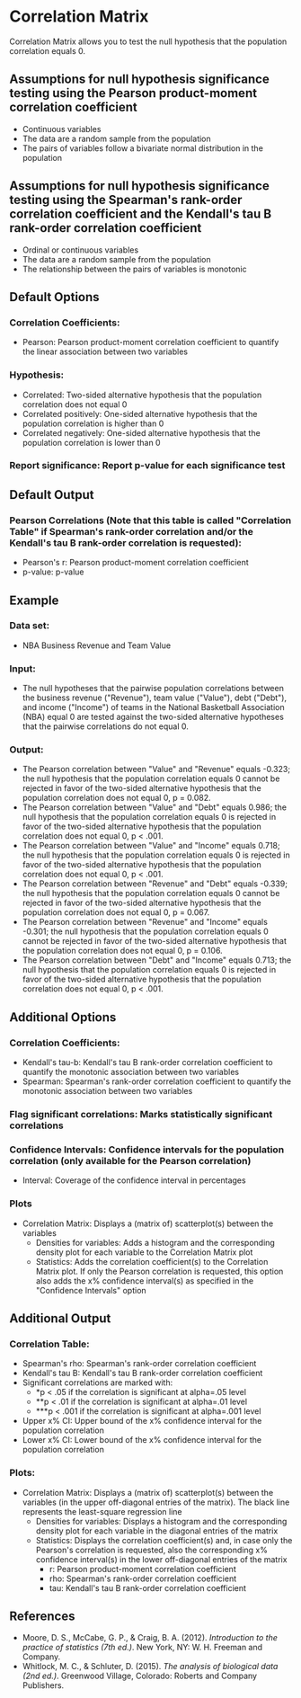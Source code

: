 Correlation Matrix
==========================

Correlation Matrix allows you to test the null hypothesis that the population correlation equals 0.

Assumptions for null hypothesis significance testing using the Pearson product-moment correlation coefficient
-----------
- Continuous variables
- The data are a random sample from the population
- The pairs of variables follow a bivariate normal distribution in the population

Assumptions for null hypothesis significance testing using the Spearman's rank-order correlation coefficient and the Kendall's tau B rank-order correlation coefficient
-----------
- Ordinal or continuous variables
- The data are a random sample from the population
- The relationship between the pairs of variables is monotonic

Default Options
-------
### Correlation Coefficients: 
- Pearson: Pearson product-moment correlation coefficient to quantify the linear association between two variables

### Hypothesis:
- Correlated: Two-sided alternative hypothesis that the population correlation does not equal 0 
- Correlated positively: One-sided alternative hypothesis that the population correlation is higher than 0
- Correlated negatively: One-sided alternative hypothesis that the population correlation is lower than 0

### Report significance: Report p-value for each significance test
 
Default Output
-------
### Pearson Correlations (Note that this table is called "Correlation Table" if Spearman's rank-order correlation and/or the Kendall's tau B rank-order correlation is requested):
- Pearson's r: Pearson product-moment correlation coefficient
- p-value: p-value

Example
-------

### Data set: 
- NBA Business Revenue and Team Value

### Input: 
- The null hypotheses that the pairwise population correlations between the business revenue ("Revenue"), team value ("Value"), debt ("Debt"), and income ("Income") of teams in the National Basketball Association (NBA) equal 0 are tested
  against the two-sided alternative hypotheses that the pairwise correlations do not equal 0.

### Output: 
- The Pearson correlation between "Value" and "Revenue" equals -0.323; the null hypothesis that the population correlation equals 0 cannot be rejected in favor of the two-sided alternative
  hypothesis that the population correlation does not equal 0, p = 0.082.
- The Pearson correlation between "Value" and "Debt" equals 0.986; the null hypothesis that the population correlation equals 0 is rejected in favor of the two-sided alternative
  hypothesis that the population correlation does not equal 0, p < .001.
- The Pearson correlation between "Value" and "Income" equals 0.718; the null hypothesis that the population correlation equals 0 is rejected in favor of the two-sided alternative
  hypothesis that the population correlation does not equal 0, p < .001.
- The Pearson correlation between "Revenue" and "Debt" equals -0.339; the null hypothesis that the population correlation equals 0 cannot be rejected in favor of the two-sided alternative
  hypothesis that the population correlation does not equal 0, p = 0.067.
- The Pearson correlation between "Revenue" and "Income" equals -0.301; the null hypothesis that the population correlation equals 0 cannot be rejected in favor of the two-sided alternative
  hypothesis that the population correlation does not equal 0, p = 0.106. 
- The Pearson correlation between "Debt" and "Income" equals 0.713; the null hypothesis that the population correlation equals 0 is rejected in favor of the two-sided alternative
  hypothesis that the population correlation does not equal 0, p < .001.

  
Additional Options
-------
### Correlation Coefficients: 
- Kendall's tau-b: Kendall's tau B rank-order correlation coefficient to quantify the monotonic association between two variables
- Spearman: Spearman's rank-order correlation coefficient to quantify the monotonic association between two variables

### Flag significant correlations: Marks statistically significant correlations

### Confidence Intervals: Confidence intervals for the population correlation (only available for the Pearson correlation)
  - Interval: Coverage of the confidence interval in percentages
  
### Plots
  - Correlation Matrix: Displays a (matrix of) scatterplot(s) between the variables
    - Densities for variables: Adds a histogram and the corresponding density plot for each variable to the Correlation Matrix plot
    - Statistics: Adds the correlation coefficient(s) to the Correlation Matrix plot. If only the Pearson correlation is requested, this option also adds the x%
      confidence interval(s) as specified in the "Confidence Intervals" option
    
Additional Output
-------
### Correlation Table:
- Spearman's rho: Spearman's rank-order correlation coefficient
- Kendall's tau B: Kendall's tau B rank-order correlation coefficient
- Significant correlations are marked with:
  - *p < .05 if the correlation is significant at alpha=.05 level
  - **p < .01 if the correlation is significant at alpha=.01 level
  - ***p < .001 if the correlation is significant at alpha=.001 level
- Upper x% CI: Upper bound of the x% confidence interval for the population correlation
- Lower x% CI: Lower bound of the x% confidence interval for the population correlation


### Plots:
- Correlation Matrix: Displays a (matrix of) scatterplot(s) between the variables (in the upper off-diagonal entries of the matrix). The black line represents the least-square regression line
    - Densities for variables: Displays a histogram and the corresponding density plot for each variable in the diagonal entries of the matrix
    - Statistics: Displays the correlation coefficient(s) and, in case only the Pearson's correlation is requested, also the corresponding x% confidence interval(s) in the lower off-diagonal entries of the
    matrix
      - r: Pearson product-moment correlation coefficient
      - rho: Spearman's rank-order correlation coefficient
      - tau: Kendall's tau B rank-order correlation coefficient
      
References
-------
- Moore, D. S., McCabe, G. P., & Craig, B. A. (2012). *Introduction to the practice of statistics (7th ed.)*. New York, NY: W. H. Freeman and Company.
- Whitlock, M. C., & Schluter, D. (2015). *The analysis of biological data (2nd ed.)*. Greenwood Village, Colorado: Roberts and Company Publishers.